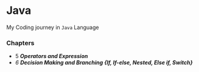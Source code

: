# Java
My Coding journey in ` Java ` Language
### Chapters
 - 5 <b> <i> Operators and Expression </b> 
 - 6 <b> <i> Decision Making and Branching  {If, If-else, Nested, Else if, Switch} </b> 
